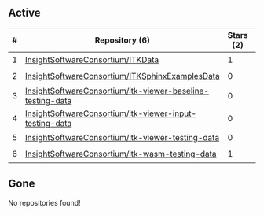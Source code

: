 ## Active
| # | Repository (6) | Stars (2) | Dataset (6) | `run` | `containers-run` |
| --- | --- | --- | --- | --- | --- |
| 1 | [InsightSoftwareConsortium/ITKData](https://github.com/InsightSoftwareConsortium/ITKData) | 1 | :heavy_check_mark: |  |  |
| 2 | [InsightSoftwareConsortium/ITKSphinxExamplesData](https://github.com/InsightSoftwareConsortium/ITKSphinxExamplesData) | 0 | :heavy_check_mark: |  |  |
| 3 | [InsightSoftwareConsortium/itk-viewer-baseline-testing-data](https://github.com/InsightSoftwareConsortium/itk-viewer-baseline-testing-data) | 0 | :heavy_check_mark: |  |  |
| 4 | [InsightSoftwareConsortium/itk-viewer-input-testing-data](https://github.com/InsightSoftwareConsortium/itk-viewer-input-testing-data) | 0 | :heavy_check_mark: |  |  |
| 5 | [InsightSoftwareConsortium/itk-viewer-testing-data](https://github.com/InsightSoftwareConsortium/itk-viewer-testing-data) | 0 | :heavy_check_mark: |  |  |
| 6 | [InsightSoftwareConsortium/itk-wasm-testing-data](https://github.com/InsightSoftwareConsortium/itk-wasm-testing-data) | 1 | :heavy_check_mark: |  |  |

## Gone
No repositories found!
